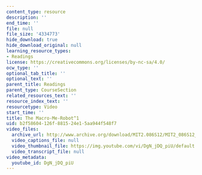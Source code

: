 ```yaml
---
content_type: resource
description: ''
end_time: ''
file: null
file_size: '4334773'
hide_download: true
hide_download_original: null
learning_resource_types:
- Readings
license: https://creativecommons.org/licenses/by-nc-sa/4.0/
ocw_type: ''
optional_tab_title: ''
optional_text: ''
parent_title: Readings
parent_type: CourseSection
related_resources_text: ''
resource_index_text: ''
resourcetype: Video
start_time: ''
title: The Macro-Me-Robot^1
uid: b2f58604-126f-8815-24e1-5aa944f548f7
video_files:
  archive_url: http://www.archive.org/download/MIT2.086S12/MIT2_086S12_unit1_robot_300k.mp4
  video_captions_file: null
  video_thumbnail_file: https://img.youtube.com/vi/DgN_jDQ_piU/default.jpg
  video_transcript_file: null
video_metadata:
  youtube_id: DgN_jDQ_piU
---
```

